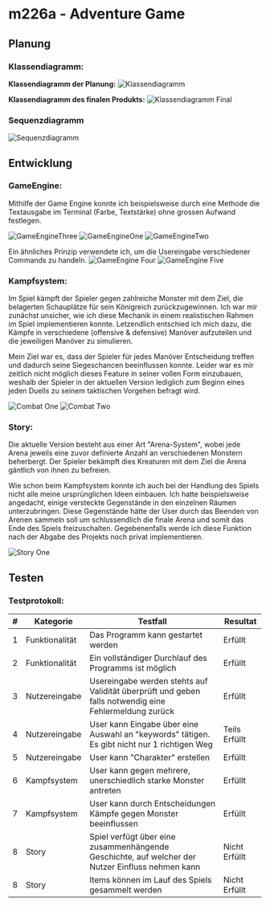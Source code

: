 # m226a - Adventure Game

## Planung

### Klassendiagramm:

**Klassendiagramm der Planung:**
![Klassendiagramm](https://github.com/MarvinRobinGabriel/m226a-game/blob/main/docs/klassendiagramm.png)

**Klassendiagramm des finalen Produkts:**
![Klassendiagramm Final](https://github.com/MarvinRobinGabriel/m226a-game/blob/main/docs/klassendiagramm1.png)

### Sequenzdiagramm

![Sequenzdiagramm](https://github.com/MarvinRobinGabriel/m226a-game/blob/main/docs/sequenzdiagramm.png)

## Entwicklung

### GameEngine:

Mithilfe der Game Engine konnte ich beispielsweise durch eine Methode die Textausgabe
im Terminal (Farbe, Textstärke) ohne grossen Aufwand festlegen. 

![GameEngineThree](https://github.com/MarvinRobinGabriel/m226a-game/blob/main/docs/engine3.png)
![GameEngineOne](https://github.com/MarvinRobinGabriel/m226a-game/blob/main/docs/engine1.png)
![GameEngineTwo](https://github.com/MarvinRobinGabriel/m226a-game/blob/main/docs/engine2.png)

Ein ähnliches Prinzip verwendete ich, um die Usereingabe verschiedener Commands zu handeln.
![GameEngine Four](https://github.com/MarvinRobinGabriel/m226a-game/blob/main/docs/engine4.png)
![GameEngine Five](https://github.com/MarvinRobinGabriel/m226a-game/blob/main/docs/engine5.png)

### Kampfsystem:

Im Spiel kämpft der Spieler gegen zahlreiche Monster mit dem Ziel, die belagerten Schauplätze für sein Königreich zurückzugewinnen.
Ich war mir zunächst unsicher, wie ich diese Mechanik in einem realistischen Rahmen im Spiel implementieren konnte.
Letzendlich entschied ich mich dazu, die Kämpfe in verschiedene (offensive & defensive) Manöver aufzuteilen und die jeweiligen
Manöver zu simulieren. 

Mein Ziel war es, dass der Spieler für jedes Manöver Entscheidung treffen und dadurch seine Siegeschancen beeinflussen konnte.
Leider war es mir zeitlich nicht möglich dieses Feature in seiner vollen Form einzubauen, weshalb der Spieler in der aktuellen Version
lediglich zum Beginn eines jeden Duells zu seinem taktischen Vorgehen befragt wird.

![Combat One](https://github.com/MarvinRobinGabriel/m226a-game/blob/main/docs/combat1.png)
![Combat Two](https://github.com/MarvinRobinGabriel/m226a-game/blob/main/docs/combat2.png)

### Story:

Die aktuelle Version besteht aus einer Art "Arena-System", wobei jede Arena jeweils eine zuvor definierte Anzahl an verschiedenen Monstern
beherbergt. Der Spieler bekämpft dies Kreaturen mit dem Ziel die Arena gäntlich von ihnen zu befreien.

Wie schon beim Kampfsystem konnte ich auch bei der Handlung des Spiels nicht alle meine ursprünglichen Ideen einbauen. Ich hatte beispielsweise angedacht,
einige versteckte Gegenstände in den einzelnen Räumen unterzubringen. Diese Gegenstände hätte der User durch das Beenden von Arenen sammeln soll um schlussendlich die finale Arena und somit das Ende des Spiels freizuschalten. Gegebenenfalls werde ich diese Funktion nach der Abgabe des Projekts noch privat implementieren.

![Story One](https://github.com/MarvinRobinGabriel/m226a-game/blob/main/docs/story1.png)

## Testen

### Testprotokoll:

| # | Kategorie | Testfall | Resultat
|--|--|--|--|
| 1 | Funktionalität | Das Programm kann gestartet werden | Erfüllt |
| 2 | Funktionalität | Ein vollständiger Durchlauf des Programms ist möglich | Erfüllt |
| 3 | Nutzereingabe| Usereingabe werden stehts auf Validität überprüft und geben falls notwendig eine Fehlermeldung zurück |  Erfüllt |
| 4 | Nutzereingabe| User kann Eingabe über eine Auswahl an "keywords" tätigen. Es gibt nicht nur 1 richtigen Weg | Teils Erfüllt |
| 5 | Nutzereingabe| User kann "Charakter" erstellen | Erfüllt |
| 6 | Kampfsystem| User kann gegen mehrere, unerschiedlich starke Monster antreten |Erfüllt|
| 7 | Kampfsystem| User kann durch Entscheidungen Kämpfe gegen Monster beeinflussen |Erfüllt|
| 8 | Story| Spiel verfügt über eine zusammenhängende Geschichte, auf welcher der Nutzer Einfluss nehmen kann | Nicht Erfüllt|
| 8 | Story| Items können im Lauf des Spiels gesammelt werden | Nicht Erfüllt|

